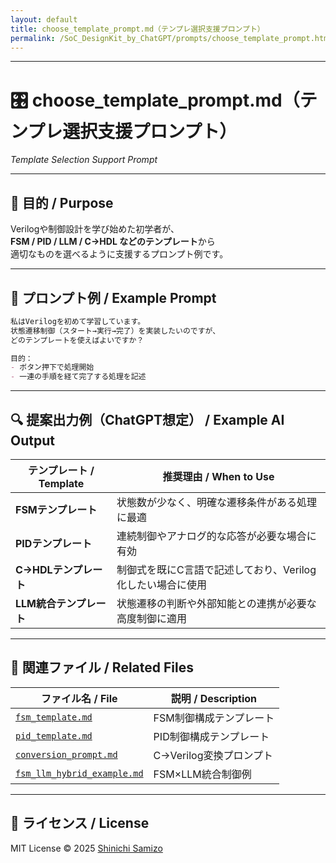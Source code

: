 ```yaml
---
layout: default
title: choose_template_prompt.md（テンプレ選択支援プロンプト）
permalink: /SoC_DesignKit_by_ChatGPT/prompts/choose_template_prompt.html
---
```


---

# 🎛️ choose_template_prompt.md（テンプレ選択支援プロンプト）  
*Template Selection Support Prompt*

---

## 🎯 目的 / Purpose
Verilogや制御設計を学び始めた初学者が、  
**FSM / PID / LLM / C→HDL などのテンプレート**から  
適切なものを選べるように支援するプロンプト例です。

---

## 💬 プロンプト例 / Example Prompt

```markdown
私はVerilogを初めて学習しています。  
状態遷移制御（スタート→実行→完了）を実装したいのですが、  
どのテンプレートを使えばよいですか？

目的：
- ボタン押下で処理開始
- 一連の手順を経て完了する処理を記述
```

---

## 🔍 提案出力例（ChatGPT想定） / Example AI Output

| テンプレート / Template | 推奨理由 / When to Use |
|-------------------------|------------------------|
| **FSMテンプレート** | 状態数が少なく、明確な遷移条件がある処理に最適 |
| **PIDテンプレート** | 連続制御やアナログ的な応答が必要な場合に有効 |
| **C→HDLテンプレート** | 制御式を既にC言語で記述しており、Verilog化したい場合に使用 |
| **LLM統合テンプレート** | 状態遷移の判断や外部知能との連携が必要な高度制御に適用 |

---

## 📘 関連ファイル / Related Files

| ファイル名 / File | 説明 / Description |
|-------------------|--------------------|
| [`fsm_template.md`](../fsm_template.md) | FSM制御構成テンプレート |
| [`pid_template.md`](../pid_template.md) | PID制御構成テンプレート |
| [`conversion_prompt.md`](../c_to_hdl/conversion_prompt.md) | C→Verilog変換プロンプト |
| [`fsm_llm_hybrid_example.md`](../fsm_llm_hybrid_example.md) | FSM×LLM統合制御例 |

---

## 🔖 ライセンス / License

MIT License © 2025 [Shinichi Samizo](https://github.com/Samizo-AITL)
